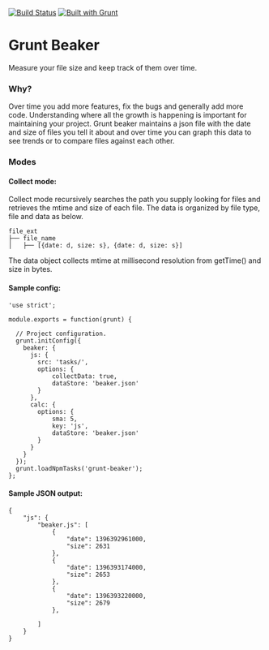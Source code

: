 [![Build Status](https://travis-ci.org/kmulvey/grunt-beaker.svg?branch=master)](https://travis-ci.org/kmulvey/grunt-beaker)
[![Built with Grunt](https://cdn.gruntjs.com/builtwith.png)](http://gruntjs.com/)

Grunt Beaker
==========

Measure your file size and keep track of them over time.


### Why?

Over time you add more features, fix the bugs and generally add more code.  Understanding where all the growth is happening is important for maintaining your project. Grunt beaker maintains a json file with the date and size of files you tell it about and over time you can graph this data to see trends or to compare files against each other. 

### Modes


#### Collect mode:
Collect mode recursively searches the path you supply looking for files and retrieves the mtime and size of each file.  The data is organized by file type, file and data as below.

```
file_ext
├── file_name
│   ├── [{date: d, size: s}, {date: d, size: s}] 
```

The data object collects mtime at millisecond resolution from getTime() and size in bytes.


#### Sample config:

```
'use strict';

module.exports = function(grunt) {

  // Project configuration.
  grunt.initConfig({
    beaker: {
      js: {
        src: 'tasks/',
        options: {
			collectData: true,
			dataStore: 'beaker.json'
        }
      },
      calc: {
        options: {
		    sma: 5,
			key: 'js',
			dataStore: 'beaker.json'
        }
      }
    }
  });
  grunt.loadNpmTasks('grunt-beaker');
};

```



#### Sample JSON output:

```
{
    "js": {
        "beaker.js": [
            {
                "date": 1396392961000,
                "size": 2631
            },
            {
                "date": 1396393174000,
                "size": 2653
            },
            {
                "date": 1396393220000,
                "size": 2679
            },
            
        ]
    }
}
```
